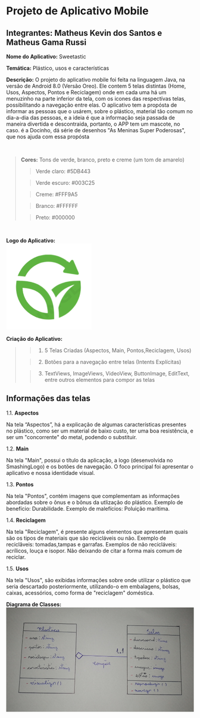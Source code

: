 # Projeto de Aplicativo Mobile
## Integrantes: Matheus Kevin dos Santos e Matheus Gama Russi

**Nome do Aplicativo:** Sweetastic

**Temática:** Plástico, usos e características

**Descrição:** O projeto do aplicativo mobile foi feita na linguagem Java, na versão de Android 8.0 (Versão Oreo). Ele contem 5 telas distintas 
(Home, Usos, Aspectos, Pontos e Reciclagem) onde em cada uma há um menuzinho na parte inferior da tela, com os icones das respectívas telas, 
possibilitando a navegação entre elas. O aplicativo tem a propósta de informar as pessoas que o usárem, sobre o plástico, material tão comum
no dia-a-dia das pessoas, e a ideia é que a informação seja passada de maneira divertida e descontraida, portanto, o APP tem um mascote, 
no caso. é a Docinho, dá série de desenhos "As Meninas Super Poderosas", que nos ajuda com essa propósta

<br>

> **Cores:** Tons de verde, branco, preto e creme (um tom de amarelo)
>> Verde claro: #5DB443
> 
>> Verde escuro: #003C25
> 
>> Creme: #FFF9A5
> 
>> Branco: #FFFFFF
>
>> Preto: #000000

<br>

**Logo do Aplicativo:**
<br>
  <img src="https://github.com/MKevin2/Sweetastic/blob/master/app/src/main/res/drawable/logo.png" width="230" height="230">

**Criação do Aplicativo:**

>> 1. 5 Telas Criadas (Aspectos, Main, Pontos,Reciclagem, Usos)
>
>> 2. Botões para a navegação entre telas (Intents Explícitas)
>
>> 3. TextViews, ImageViews, VideoView, ButtonImage, EditText, entre outros elementos para compor as telas

## Informações das telas
1.1. **Aspectos** 
<p>
  Na tela “Aspectos”, há a explicação de algumas características presentes no plástico, como ser um material de baixo custo, ter uma boa resistência, e ser um "concorrente" do metal, podendo o substituir. 
</p>

1.2. **Main** 
<p>
  Na tela "Main", possui o título da aplicação, a logo (desenvolvida no SmashingLogo) e os botões de navegação. O foco principal foi apresentar o aplicativo e nossa identidade visual. 
</p>

1.3. **Pontos** 
<p>
  Na tela "Pontos", contém imagens que complementam as informações abordadas sobre o ônus e o bônus da utlização do plástico. Exemplo de benefício: Durabilidade. Exemplo de malefícios: Poluição marítima.
</p>

1.4. **Reciclagem** 
<p>
  Na tela "Reciclagem", é presente alguns elementos que apresentam quais são os tipos de materiais que são recicláveis ou não. Exemplo de reciclãveis: tomadas,tampas e garrafas. Exemplos de não recicláveis: acrílicos, louça e isopor. Não deixando de citar a forma mais comum de reciclar.  
</p>

1.5. **Usos** 
<p>
  Na tela "Usos", são exibidas informações sobre onde utilizar o plástico que seria descartado posteriormente, utilizando-o em embalagens, bolsas, caixas, acessórios, como forma de "reciclagem" doméstica.     
</p>

**Diagrama de Classes:**
<br>
  <img src="https://github.com/MKevin2/Sweetastic/blob/master/IMG-20230808-WA0011.jpg" widht="260" height="280">
